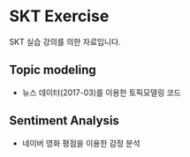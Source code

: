 # SKT Exercise

SKT 실습 강의를 의한 자료입니다.

## Topic modeling
* 뉴스 데이터(2017-03)를 이용한 토픽모델링 코드

## Sentiment Analysis
* 네이버 영화 평점을 이용한 감정 분석
